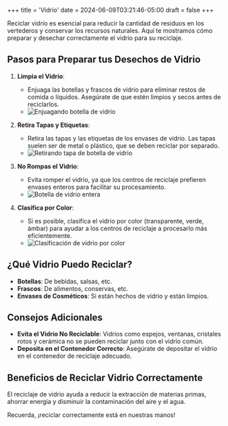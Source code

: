 +++
title = 'Vidrio'
date = 2024-06-09T03:21:46-05:00
draft = false
+++

Reciclar vidrio es esencial para reducir la cantidad de residuos en los vertederos y conservar los recursos naturales. Aquí te mostramos cómo preparar y desechar correctamente el vidrio para su reciclaje.

## Pasos para Preparar tus Desechos de Vidrio

1. **Limpia el Vidrio**:
   - Enjuaga las botellas y frascos de vidrio para eliminar restos de comida o líquidos. Asegúrate de que estén limpios y secos antes de reciclarlos.
   - ![Enjuagando botella de vidrio](ruta/a/imagen1.jpg)

2. **Retira Tapas y Etiquetas**:
   - Retira las tapas y las etiquetas de los envases de vidrio. Las tapas suelen ser de metal o plástico, que se deben reciclar por separado.
   - ![Retirando tapa de botella de vidrio](ruta/a/imagen2.jpg)

3. **No Rompas el Vidrio**:
   - Evita romper el vidrio, ya que los centros de reciclaje prefieren envases enteros para facilitar su procesamiento.
   - ![Botella de vidrio entera](ruta/a/imagen3.jpg)

4. **Clasifica por Color**:
   - Si es posible, clasifica el vidrio por color (transparente, verde, ámbar) para ayudar a los centros de reciclaje a procesarlo más eficientemente.
   - ![Clasificación de vidrio por color](ruta/a/imagen4.jpg)

## ¿Qué Vidrio Puedo Reciclar?

- **Botellas**: De bebidas, salsas, etc.
- **Frascos**: De alimentos, conservas, etc.
- **Envases de Cosméticos**: Si están hechos de vidrio y están limpios.

## Consejos Adicionales

- **Evita el Vidrio No Reciclable**: Vidrios como espejos, ventanas, cristales rotos y cerámica no se pueden reciclar junto con el vidrio común.
- **Deposita en el Contenedor Correcto**: Asegúrate de depositar el vidrio en el contenedor de reciclaje adecuado.

## Beneficios de Reciclar Vidrio Correctamente

El reciclaje de vidrio ayuda a reducir la extracción de materias primas, ahorrar energía y disminuir la contaminación del aire y el agua.

Recuerda, ¡reciclar correctamente está en nuestras manos!
